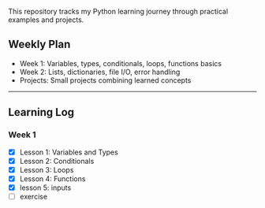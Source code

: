 

This repository tracks my Python learning journey through practical examples and projects.

## Weekly Plan

- Week 1: Variables, types, conditionals, loops, functions basics
- Week 2: Lists, dictionaries, file I/O, error handling
- Projects: Small projects combining learned concepts

---

## Learning Log

### Week 1

- [x] Lesson 1: Variables and Types
- [x] Lesson 2: Conditionals
- [x] Lesson 3: Loops
- [x] Lesson 4: Functions
- [x] lesson 5: inputs
- [ ] exercise
